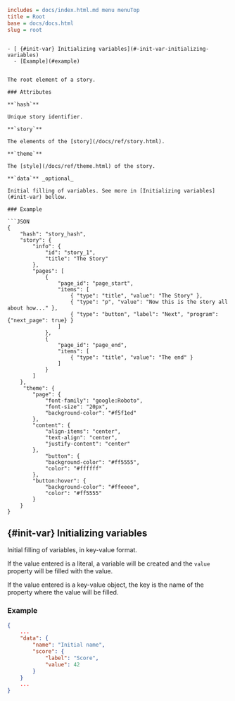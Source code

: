 ```INI META
includes = docs/index.html.md menu menuTop
title = Root
base = docs/docs.html
slug = root
```

```MD SUBMENU

- [ {#init-var} Initializing variables](#-init-var-initializing-variables)
  - [Example](#example)

```

```MD BODY

The root element of a story.

### Attributes

**`hash`**  

Unique story identifier.

**`story`**   

The elements of the [story](/docs/ref/story.html).

**`theme`**    

The [style](/docs/ref/theme.html) of the story.

**`data`** _optional_

Initial filling of variables. See more in [Initializing variables](#init-var) bellow.

### Example

```JSON
{
    "hash": "story_hash",
    "story": {
        "info": {
            "id": "story_1",
            "title": "The Story"
        },
        "pages": [
            {
                "page_id": "page_start",
                "items": [
                    { "type": "title", "value": "The Story" },
                    { "type": "p", "value": "Now this is the story all about how..." },
                    { "type": "button", "label": "Next", "program": {"next_page": true} }
                ]
            },
            {
                "page_id": "page_end",
                "items": [
                    { "type": "title", "value": "The end" }
                ]
            }
        ]
    },
     "theme": {
        "page": {
            "font-family": "google:Roboto",
            "font-size": "20px",
            "background-color": "#f5f1ed"
        },
        "content": {
            "align-items": "center",
            "text-align": "center",
            "justify-content": "center"
        },
            "button": {
            "background-color": "#ff5555",
            "color": "#ffffff"
        },
        "button:hover": {
            "background-color": "#ffeeee",
            "color": "#ff5555"
        }
    }  
}
```

## [](#init-var) {#init-var} Initializing variables

Initial filling of variables, in key-value format. 

If the value entered is a literal, a variable will be created and the `value` property will be filled with the value.

If the value entered is a key-value object, the key is the name of the property where the value will be filled.

### Example

```JSON
{
    ...
    "data": {
        "name": "Initial name", 
        "score": {
            "label": "Score",
            "value": 42
        }
    }
    ...
}

```

```
